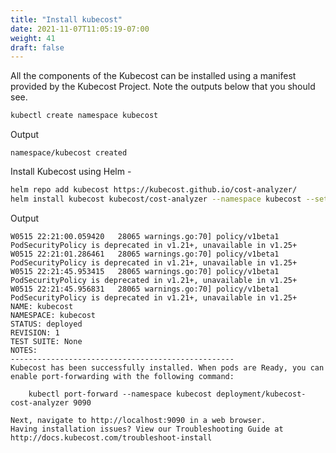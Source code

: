 ```yaml
---
title: "Install kubecost"
date: 2021-11-07T11:05:19-07:00
weight: 41
draft: false
---
```


All the components of the Kubecost can be installed using a manifest provided by the Kubecost Project. Note the outputs below that you should see.

```bash
kubectl create namespace kubecost 
```

Output

```
namespace/kubecost created
```

Install Kubecost using Helm -

```bash
helm repo add kubecost https://kubecost.github.io/cost-analyzer/ 
helm install kubecost kubecost/cost-analyzer --namespace kubecost --set kubecostToken="Zy5zaXZhQHlhaG9vLmNvbQ==xm343yadf98"
```

Output

```
W0515 22:21:00.059420   28065 warnings.go:70] policy/v1beta1 PodSecurityPolicy is deprecated in v1.21+, unavailable in v1.25+
W0515 22:21:01.286461   28065 warnings.go:70] policy/v1beta1 PodSecurityPolicy is deprecated in v1.21+, unavailable in v1.25+
W0515 22:21:45.953415   28065 warnings.go:70] policy/v1beta1 PodSecurityPolicy is deprecated in v1.21+, unavailable in v1.25+
W0515 22:21:45.956831   28065 warnings.go:70] policy/v1beta1 PodSecurityPolicy is deprecated in v1.21+, unavailable in v1.25+
NAME: kubecost
NAMESPACE: kubecost
STATUS: deployed
REVISION: 1
TEST SUITE: None
NOTES:
--------------------------------------------------
Kubecost has been successfully installed. When pods are Ready, you can enable port-forwarding with the following command:
    
    kubectl port-forward --namespace kubecost deployment/kubecost-cost-analyzer 9090
    
Next, navigate to http://localhost:9090 in a web browser.
Having installation issues? View our Troubleshooting Guide at http://docs.kubecost.com/troubleshoot-install
```
